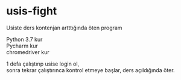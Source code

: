 # usis-fight

Usiste ders kontenjan artttığında öten program  

Python 3.7 kur  
Pycharm kur  
chromedriver kur  


1 defa çalıştırıp usise login ol,  
sonra tekrar çalıştırınca kontrol etmeye başlar, ders açıldığında öter.  
